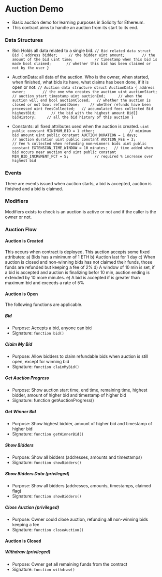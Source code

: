 # Auction Demo
* Basic auction demo for learning purposes in Solidity for Ethereum.
* This contract aims to handle an auction from its start to its end.

### Data Structures

* Bid: Holds all data related to a single bid.
`
    // Bid related data
    struct Bid {
        address bidder;     // the bidder
        uint amount;        // the amount of the bid
        uint time;          // timestamp when this bid is made
        bool claimed;       // whether this bid has been claimed or not by the user
    }
`

* AuctionData: all data of the auction. Who is the owner, when started, when finished, what bids its have, what claims has been done, if it is open or not.
`
    // Auction data structure
    struct AuctionData {
        address owner;        // the one who creates the auction
        uint auctionStart;    // auction start timestamp
        uint auctionEnd;      // when the auction will end
        bool auctionClosed;   // whether the auction is closed or not
        bool refundsDone;     // whether refunds have been processed
        uint feesCollected;   // accumulated fees collected
        Bid highestBid;       // the bid with the highest amount
        Bid[] bidHistory;     // all the bid history of this auction
    }
`

* Constants: all fixed attributes used when the auction is created.
`
    uint public constant MINIMUM_BID = 1 ether;                // minimum bid amount
    uint public constant AUCTION_DURATION = 1 days;            // auction duration
    uint public constant AUCTION_FEE = 2;                      // fee % collected when refunding non-winners bids
    uint public constant EXTENSION_TIME_WINDOW = 10 minutes;   // time added when bid occurs near auction end
    uint public constant MIN_BID_INCREMENT_PCT = 5;            // required % increase over highest bid
`

### Events
There are events issued when auction starts, a bid is accepted, auction is finished and a bid is claimed.

### Modifiers
Modifiers exists to check is an auction is active or not and if the caller is the owner or not.

### Auction Flow

#### Auction is Created
This occurs when contract is deployed. This auction accepts some fixed attributes:
  a) Bids has a minimum of 1 ETH
  b) Auction last for 1 day
  c) When auction is closed and non-winning bids has not claimed their funds, those funds are refunded but keeping a fee of 2%
  d) A window of 10 min is set, if a bid is accepted and auction is finalizing befor 10 min, auction ending is extended by 10 more minutes.
  e) A bid is accepted if is greater than maximum bid and exceeds a rate of 5%

#### Auction is Open
The following functions are applicable.

##### Bid
* Purpose: Accepts a bid, anyone can bid
* Signature: `function bid()`

##### Claim My Bid
* Purpose: Allow bidders to claim refundable bids when auction is still open, except for winning bid
* Signature: `function claimMyBid()`

##### Get Auction Progress
* Purpose: Show auction start time, end time, remaining time, highest bidder, amount of higher bid and timestamp of higher bid
* Signature: function getAuctionProgress()

##### Get Winner Bid
* Purpose: Show highest bidder, amount of higher bid and timestamp of higher bid
* Signature: `function getWinnerBid()`

##### Show Bidders
* Purpose: Show all bidders (addresses, amounts and timestamps)
* Signature: `function showBidders()`

##### Show Bidders Data (privileged)
* Purpose: Show all bidders (addresses, amounts, timestamps, claimed flag)
* Signature: `function showBidders()`

##### Close Auction (privileged)
* Purpose: Owner could close auction, refunding all non-winning bids keeping a fee
* Signature: `function closeAuction()`

#### Auction is Closed

##### Withdraw (privileged)
* Purpose: Owner get all remaining funds from the contract
* Signature: `function withdraw()`

